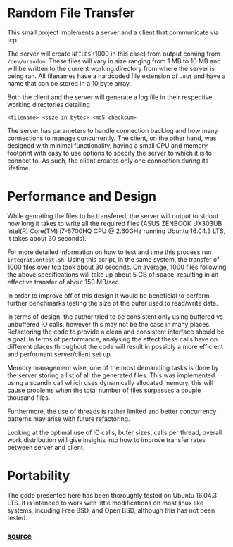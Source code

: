 # Random File Transfer

This small project implements a server and a client that communicate via tcp.

The server will create `NFILES` (1000 in this case) from output coming from
`/dev/urandom`. These files will vary in size ranging from 1 MB to 10 MB and
will be written to the current working directory from where the server is being
ran.
All filenames have a hardcoded file extension of `.out` and have a name that
can be stored in a 10 byte array.

Both the client and the server will generate a log file in their respective
working directories detailing
```
<filename> <size in bytes> <md5 checksum>
```

The server has parameters to handle connection backlog and how many connections
to manage concurrently.
The client, on the other hand, was designed with minimal functionality, having
a small CPU and memory footprint with easy to use options to specify the server
to which it is to connect to. As such, the client creates only one connection
during its lifetime.

# Performance and Design
While genrating the files to be transfered, the server will output to stdout
how long it takes to write all the required files (ASUS ZENBOOK UX303UB
Intel(R) Core(TM) i7-6700HQ CPU @ 2.60GHz running Ubuntu 16.04.3 LTS, it takes
about 30 seconds).

For more detailed information on how to test and time this process run 
`integrationtest.sh`. Using this script, in the same system, the transfer of
1000 files over tcp took about 30 seconds.
On average, 1000 files following the above specifications will take up about 5
GB of space, resulting in an effective transfer of about 150 MB/sec.

In order to improve off of this design it would be beneficial to perform
further benchmarks testing the size of the bufer used to read/write data.

In terms of design, the author tried to be consistent only using buffered vs
unbuffered IO calls, however this may not be the case in many places.
Refactoring the code to provide a clean and consistent interface should be a
goal. In terms of performance, analysing the effect these calls have on
different places throughout the code will result in possibly a more efficient
and performant server/client set up.

Memory management wise, one of the most demanding tasks is done by the server
storing a list of all the generated files. This was implemented using a scandir
call which uses dynamically allocated memory, this will cause problems when the
total number of files surpasses a couple thousand files.

Furthermore, the use of threads is rather limited and better concurrency
patterns may arise with future refactoring.

Looking at the optimal use of IO calls, bufer sizes, calls per thread, overall
work distribution will give insights into how to improve transfer rates between
server and client.

# Portability
The code presented here has been thoroughly tested on Ubuntu 16.04.3 LTS. 
It is intended to work with little modifications on most linux like systems, 
incuding Free BSD, and Open BSD, although this has not been tested.

### [source](https://github.com/alejandrox1/Algorithmscpp/tree/master/servers/filetransfer)
